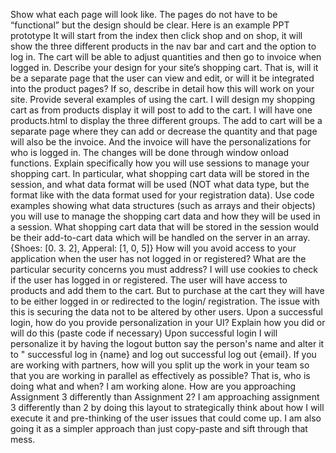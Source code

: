 Show what each page will look like. The pages do not have to be “functional” but the design should be clear. Here is an example PPT prototype
It will start from the index then click shop and on shop, it will show the three different products in the nav bar and cart and the option to log in. The cart will be able to adjust quantities and then go to invoice when logged in. 
Describe your design for your site’s shopping cart. That is, will it be a separate page that the user can view and edit, or will it be integrated into the product pages? If so, describe in detail how this will work on your site. Provide several examples of using the cart.
I will design my shopping cart as from products display it will post to add to the cart. I will have one products.html to display the three different groups. The add to cart will be a separate page where they can add or decrease the quantity and that page will also be the invoice. And the invoice will have the personalizations for who is logged in. The changes will be done through window onload functions. 
Explain specifically how you will use sessions to manage your shopping cart. In particular, what shopping cart data will be stored in the session, and what data format will be used (NOT what data type, but the format like with the data format used for your registration data). Use code examples showing what data structures (such as arrays and their objects) you will use to manage the shopping cart data and how they will be used in a session.
What shopping cart data that will be stored in the session would be their add-to-cart data which will be handled on the server in an array. 
{Shoes: [0. 3. 2], Apperal: [1, 0, 5]}
How will you avoid access to your application when the user has not logged in or registered? What are the particular security concerns you must address?
I will use cookies to check if the user has logged in or registered. The user will have access to products and add them to the cart. But to purchase at the cart they will have to be either logged in or redirected to the login/ registration.  The issue with this is securing the data not to be altered by other users. 
Upon a successful login, how do you provide personalization in your UI? Explain how you did or will do this (paste code if necessary)
Upon successful login I will personalize it by having the logout button say the person's name and alter it to " successful log in {name} and log out successful log out {email}. 
If you are working with partners, how will you split up the work in your team so that you are working in parallel as effectively as possible? That is, who is doing what and when?
I am working alone. 
How are you approaching Assignment 3 differently than Assignment 2?
I am approaching assignment 3 differently than 2 by doing this layout to strategically think about how I will execute it and pre-thinking of the user issues that could come up. I am also going it as a simpler approach than just copy-paste and sift through that mess. 
